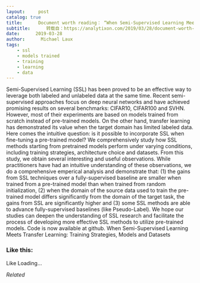 ```yaml
---
layout:     post
catalog: true
title:      Document worth reading： “When Semi-Supervised Learning Meets Transfer Learning： Training Strategies, Models and Datasets”
subtitle:      转载自：https://analytixon.com/2019/03/28/document-worth-reading-when-semi-supervised-learning-meets-transfer-learning-training-strategies-models-and-datasets/
date:      2019-03-28
author:      Michael Laux
tags:
    - ssl
    - models trained
    - training
    - learning
    - data
---
```


Semi-Supervised Learning (SSL) has been proved to be an effective way to leverage both labeled and unlabeled data at the same time. Recent semi-supervised approaches focus on deep neural networks and have achieved promising results on several benchmarks: CIFAR10, CIFAR100 and SVHN. However, most of their experiments are based on models trained from scratch instead of pre-trained models. On the other hand, transfer learning has demonstrated its value when the target domain has limited labeled data. Here comes the intuitive question: is it possible to incorporate SSL when fine-tuning a pre-trained model? We comprehensively study how SSL methods starting from pretrained models perform under varying conditions, including training strategies, architecture choice and datasets. From this study, we obtain several interesting and useful observations. While practitioners have had an intuitive understanding of these observations, we do a comprehensive emperical analysis and demonstrate that: (1) the gains from SSL techniques over a fully-supervised baseline are smaller when trained from a pre-trained model than when trained from random initialization, (2) when the domain of the source data used to train the pre-trained model differs significantly from the domain of the target task, the gains from SSL are significantly higher and (3) some SSL methods are able to advance fully-supervised baselines (like Pseudo-Label). We hope our studies can deepen the understanding of SSL research and facilitate the process of developing more effective SSL methods to utilize pre-trained models. Code is now available at github. When Semi-Supervised Learning Meets Transfer Learning: Training Strategies, Models and Datasets





### Like this:

Like Loading...


*Related*

